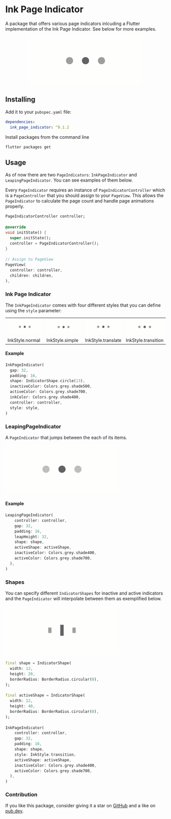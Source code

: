 # Ink Page Indicator

A package that offers various page indicators inlcuding a Flutter implementation of the Ink Page Indicator. See below for more examples.

<p style="text-align:center">
    <img width="356px" alt="Ink Page Indicator" src="https://raw.githubusercontent.com/BendixMa/ink_page_indicator/master/assets/ink_demo_slow.gif"/>
</p>

## Installing

Add it to your `pubspec.yaml` file:
```yaml
dependencies:
  ink_page_indicator: ^0.1.2
```
Install packages from the command line
```
flutter packages get
```

## Usage

As of now there are two `PageIndicators`: `InkPageIndicator` and `LeapingPageIndicator`. You can see examples of them below.

Every `PageIndicator` requires an instance of `PageIndicatorController` which is a `PageController` that you should assign to your `PageView`. This allows the `PageIndicator` to calculate the page count and handle page animations properly.

```dart
PageIndicatorController controller;

@override
void initState() {
  super.initState();
  controller = PageIndicatorController();
}

// Assign to PageView
PageView(
  controller: controller,
  children: children,
),
```

### Ink Page Indicator

The `InkPageIndicator` comes with four different styles that you can define using the `style` parameter:

<table>
  <tr>
    <td>
      <img width="100%" alt="InkStyle.normal" src="https://raw.githubusercontent.com/BendixMa/ink_page_indicator/master/assets/ink_demo.gif"/>
    </td>
    <td width="25%">
      <img width="100%" alt="InkStyle.simple" src="https://raw.githubusercontent.com/BendixMa/ink_page_indicator/master/assets/simple_demo.gif"/>
    </td>
    <td width="25%">
    <img width="100%" alt="InkStyle.transition" src="https://raw.githubusercontent.com/BendixMa/ink_page_indicator/master/assets/translate_demo.gif"/>
    </td>
    <td width="25%">
          <img width="100%" alt="InkStyle.translate" src="https://raw.githubusercontent.com/BendixMa/ink_page_indicator/master/assets/transition_demo.gif"/>
    </td>
  </tr>
  <tr>
    <td width="25%">
      InkStyle.normal
    </td>
    <td width="25%">
      InkStyle.simple
    </td>
    <td width="25%">
      InkStyle.translate
    </td>
    <td width="25%">
      InkStyle.transition
    </td>
  </tr>
</table>

#### Example

```dart
InkPageIndicator(
  gap: 32,
  padding: 16,
  shape: IndicatorShape.circle(13),
  inactiveColor: Colors.grey.shade500,
  activeColor: Colors.grey.shade700,
  inkColor: Colors.grey.shade400,
  controller: controller,
  style: style,
)
```

### LeapingPageIndicator

A `PageIndicator` that jumps between the each of its items.

<img width="356px" alt="InkStyle.normal" src="https://raw.githubusercontent.com/BendixMa/ink_page_indicator/master/assets/leap_demo.gif"/>

#### Example

```dart
LeapingPageIndicator(
    controller: controller,
    gap: 32,
    padding: 16,
    leapHeight: 32,
    shape: shape,
    activeShape: activeShape,
    inactiveColor: Colors.grey.shade400,
    activeColor: Colors.grey.shade700,
  ),
)
```

### Shapes

You can specify different `IndicatorShapes` for inactive and active indicators and the `PageIndicator` will interpolate between them as exemplified below.

<img width="356px" alt="An InkPageIndicator with different shapes using InkStyle.transition" src="https://raw.githubusercontent.com/BendixMa/ink_page_indicator/master/assets/shape_demo.gif"/>

```dart
final shape = IndicatorShape(
  width: 12,
  height: 20,
  borderRadius: BorderRadius.circular(0),
);

final activeShape = IndicatorShape(
  width: 12,
  height: 40,
  borderRadius: BorderRadius.circular(0),
);

InkPageIndicator(
    controller: controller,
    gap: 32,
    padding: 16,
    shape: shape,
    style: InkStyle.transition,
    activeShape: activeShape,
    inactiveColor: Colors.grey.shade400,
    activeColor: Colors.grey.shade700,
  ),
)
```

### Contribution

If you like this package, consider giving it a star on [GitHub](https://github.com/BendixMa/ink_page_indicator) and a like on [pub.dev](https://pub.dev/packages/ink_page_indicator).